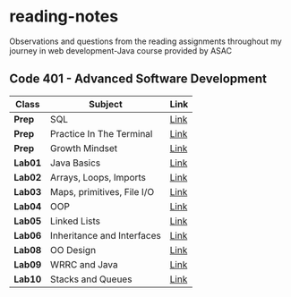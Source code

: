 
# reading-notes
Observations and questions from the reading assignments throughout my journey in web development-Java course provided by ASAC

## Code 401 - Advanced Software Development


| Class       | Subject   | Link       |
|-------------|-----------|------------|
| **Prep**    | SQL       | [Link](https://baraahabusara.github.io/reading-notes/SQL/SQL)       |
| **Prep**    | Practice In The Terminal | [Link](https://baraahabusara.github.io/reading-notes/TerminalPractice/TerminalPractice)      |
| **Prep**    | Growth Mindset | [Link](https://baraahabusara.github.io/reading-notes/growthMindset/growthMindset)       |
| **Lab01**   | Java Basics  |[Link](https://baraahabusara.github.io/reading-notes/Class01/readings-01)|
| **Lab02**   | Arrays, Loops, Imports|[Link](https://baraahabusara.github.io/reading-notes/Class02/readings-02)|
| **Lab03**   | Maps, primitives, File I/O|[Link](https://baraahabusara.github.io/reading-notes/Class03/readings-03)|
| **Lab04**   |OOP |[Link](https://baraahabusara.github.io/reading-notes/Class04/readings-04)|
| **Lab05**   |Linked Lists |[Link](https://baraahabusara.github.io/reading-notes/Class05/readings-05)|
| **Lab06**   |Inheritance and Interfaces |[Link](https://baraahabusara.github.io/reading-notes/Class06/readings-06)|
| **Lab08**   | OO Design |[Link](https://baraahabusara.github.io/reading-notes/Class08/readings-08)|
| **Lab09**   | WRRC and Java |[Link](https://baraahabusara.github.io/reading-notes/Class09/readings-09)|
| **Lab10**   | Stacks and Queues |[Link](https://baraahabusara.github.io/reading-notes/Class10/readings-10)|
